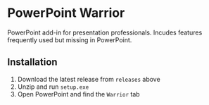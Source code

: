 # PowerPoint Warrior

PowerPoint add-in for presentation professionals. Incudes features frequently used but missing in PowerPoint.

## Installation

1. Download the latest release from `releases` above
2. Unzip and run `setup.exe`
3. Open PowerPoint and find the `Warrior` tab